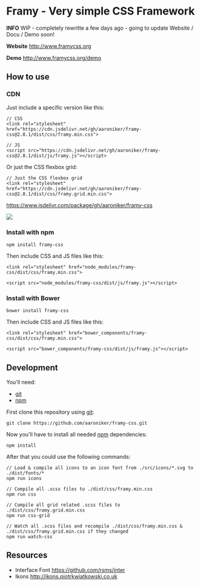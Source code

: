 # Framy - Very simple CSS Framework

__INFO__ WIP - completely rewritte a few days ago - going to update Website / Docu / Demo soon!

__Website__ http://www.framycss.org

__Demo__ http://www.framycss.org/demo

## How to use

### CDN

Just include a specific version like this:
```
// CSS
<link rel="stylesheet" href="https://cdn.jsdelivr.net/gh/aaroniker/framy-css@2.8.1/dist/css/framy.min.css">

// JS
<script src="https://cdn.jsdelivr.net/gh/aaroniker/framy-css@2.8.1/dist/js/framy.js"></script>
```

Or just the CSS flexbox grid:
```
// Just the CSS flexbox grid
<link rel="stylesheet" href="https://cdn.jsdelivr.net/gh/aaroniker/framy-css@2.8.1/dist/css/framy.grid.min.css">
```

https://www.jsdelivr.com/package/gh/aaroniker/framy-css

[![](https://data.jsdelivr.com/v1/package/gh/aaroniker/framy-css/badge)](https://www.jsdelivr.com/package/gh/aaroniker/framy-css)

### Install with npm
```
npm install framy-css
```
Then include CSS and JS files like this:
```
<link rel="stylesheet" href="node_modules/framy-css/dist/css/framy.min.css">

<script src="node_modules/framy-css/dist/js/framy.js"></script>
```

### Install with Bower
```
bower install framy-css
```
Then include CSS and JS files like this:
```
<link rel="stylesheet" href="bower_components/framy-css/dist/css/framy.min.css">

<script src="bower_components/framy-css/dist/js/framy.js"></script>
```

## Development
You'll need:
* [git](https://git-scm.com/)
* [npm](https://www.npmjs.com/get-npm)

First clone this repository using [git](https://git-scm.com/):
```
git clone https://github.com/aaroniker/framy-css.git
```
Now you'll have to install all needed [npm](https://www.npmjs.com/get-npm) dependencies:
```
npm install
```
After that you could use the following commands:
```
// Load & compile all icons to an icon font from ./src/icons/*.svg to ./dist/fonts/*
npm run icons

// Compile all .scss files to ./dist/css/framy.min.css
npm run css

// Compile all grid related .scss files to ./dist/css/framy.grid.min.css
npm run css-grid

// Watch all .scss files and recompile ./dist/css/framy.min.css & ./dist/css/framy.grid.min.css if they changed
npm run watch-css
```

## Resources

* Interface Font https://github.com/rsms/inter
* Ikons http://ikons.piotrkwiatkowski.co.uk
